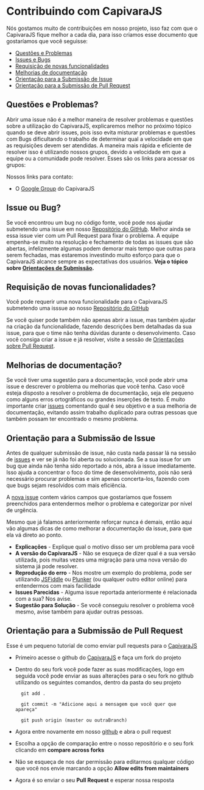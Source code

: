 # Contribuindo com CapivaraJS

Nós gostamos muito de contribuições em nosso projeto, isso faz com que o  CapivaraJS fique melhor a cada dia, para isso criamos esse documento que gostaríamos que você seguisse:

* [Questões e Problemas](#question)
* [Issues e Bugs](#issue)
* [Requisição de novas funcionalidades](#feature)
* [Melhorias de documentação](#docs)
* [Orientação para a Submissão de Issue](#submit)
* [Orientação para a Submissão de Pull Request](#submit-pr)

## <a name="question"></a> Questões e Problemas?

Abrir uma issue não é a melhor maneira de resolver problemas e questões sobre a utilização do CapivaraJS, explicaremos melhor no próximo tópico quando se deve abrir issues, pois isso evita misturar problemas e questões com Bugs dificultando o trabalho de determinar qual a velocidade em que as requisições devem ser atendidas. A maneira mais rápida e eficiente de resolver isso é utilizando nossos grupos, devido a velocidade em que a equipe ou a comunidade pode resolver. Esses são os links para acessar os grupos:

Nossos links para contato:
- O [Google Group][groups] do CapivaraJS

## <a name="issue"></a>Issue ou Bug?

Se você encontrou um bug no código fonte, você pode nos ajudar submetendo uma issue em nosso [Repositório do GitHub][github]. Melhor ainda se essa issue vier com um Pull Request para fixar o problema.
A equipe empenha-se muito na resolução e fechamento de todas as issues que são abertas, infelizmente algumas podem demorar mais tempo que outras para serem fechadas, mas estaremos investindo muito esforço para que  o CapivaraJS alcance sempre as expectatívas dos usuários.
**Veja o tópico sobre [Orientações de Submissão](#submit).**

## <a name="feature"></a> Requisição de novas funcionalidades?

Você pode requerir uma nova funcionalidade para o CapivaraJS submetendo uma isssue ao nosso [Repositório do GitHub][github]

Se você quiser pode também não apenas abrir a issue, mas também ajudar na criação da funcionalidade, fazendo descrições bem detalhadas da sua issue, para que o time não tenha dúvidas durante o desenvolvimento.
Caso você consiga criar a issue e já resolver, visite a sessão de [Orientações sobre Pull Request](#submit-pr).

## <a name="docs"></a> Melhorias de documentação?

Se você tiver uma sugestão para a documentação, você pode abrir uma issue e descrever o problema ou melhorias que você tenha. 
Caso você esteja disposto a resolver o problema de documentação, seja ele pequeno como alguns erros ortográficos ou grandes inserções de texto. É muito importante criar [issues][github-new-issue] comentando qual é seu objetivo e a sua melhoria de documentação, evitando assim trabalho duplicado para outras pessoas que também possam ter encontrado o mesmo problema.

## <a name="submit"></a> Orientação para a Submissão de Issue
Antes de qualquer submissão de issue, não custa nada passar lá na sessão de  [issues][github-issues] e ver se já não foi aberta ou solucionada.
Se a sua issue for um bug que ainda não tenha sido reportado a nós, abra a issue imediatamente. Isso ajuda a concentrar o foco do time de desenvolvimento, pois não será necessário procurar problemas e sim apenas concerta-los, fazendo com que bugs sejam resolvidos com mais eficiência. 

A [nova issue][github-new-issue] contem vários campos que gostaríamos que fossem preenchidos para entendermos melhor o problema e categorizar por nível de urgência.

Mesmo que já falamos anteriormente reforçar nunca é demais, então aqui vão algumas dicas de como melhorar a documentação da issue, para que ela vá direto ao ponto.

* **Explicações** - Explique qual o motivo disso ser um problema para você
* **A versão do CapivaraJS** - Não se esqueça de dizer qual é a sua versão utilizada, pois muitas vezes uma migração para uma nova versão do sistema já pode resolver.
* **Reprodução do erro** - Nos mostre um exemplo do problema, pode ser utilizando [JSFiddle][jsfiddle] ou [Plunker][plunker] (ou qualquer outro editor online) para entendermos com mais facilidade
* **Issues Parecidas** -  Alguma issue reportada anteriormente é relacionada com a sua? Nos avise.
* **Sugestão para Solução** - Se você conseguiu resolver o problema você mesmo, avise também para ajudar outras pessoas.

## <a name="submit-pr"></a>Orientação para a Submissão de Pull Request

Esse é um pequeno tutorial de como enviar pull requests para o [CapivaraJS][CapivaraDoc]

* Primeiro acesse o github do [CapivaraJS][github] e faça um fork do projeto 
* Dentro do seu fork você pode fazer as suas modificações, logo em seguida você pode enviar as suas alterações para o seu fork no github utilizando os seguintes comandos, dentro da pasta do seu projeto 

		git add .

		git commit -m "Adicione aqui a mensagem que você quer que apareça"

		git push origin (master ou outraBranch)

* Agora entre novamente em nosso [github][github] e abra o pull request

* Escolha a opção de comparação entre o nosso repositório e o seu fork clicando em **compare across forks**
* Não se esqueça de nos dar permissão para editarmos qualquer código que você nos envie marcando a opção **Allow edits from maintainers**
* Agora é so enviar o seu **Pull Request** e esperar nossa resposta



[github-issues]: https://github.com/CapivaraJS/capivarajs/issues
[github-new-issue]: https://github.com/CapivaraJS/capivarajs/issues/new
[github]: https://github.com/CapivaraJS/capivarajs
[groups]: https://groups.google.com/d/forum/capivarajs
[individual-cla]: http://code.google.com/legal/individual-cla-v1.0.html
[jsfiddle]: http://jsfiddle.net/
[plunker]: https://plnkr.co/
[CapivaraDoc]: https://capivarajs.github.io/
